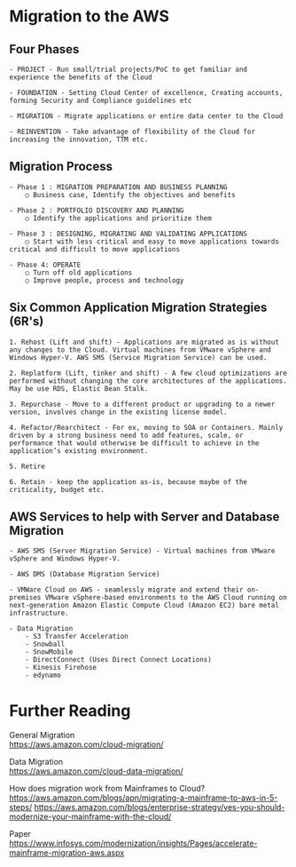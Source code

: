 # Migration to the AWS

## Four Phases

    - PROJECT - Run small/trial projects/PoC to get familiar and experience the benefits of the Cloud
	
	- FOUNDATION - Setting Cloud Center of excellence, Creating accounts, forming Security and Compliance guidelines etc
	
	- MIGRATION - Migrate applications or entire data center to the Cloud
	
	- REINVENTION - Take advantage of flexibility of the Cloud for increasing the innovation, TTM etc.


## Migration Process

	- Phase 1 : MIGRATION PREPARATION AND BUSINESS PLANNING
		○ Business case, Identify the objectives and benefits

	- Phase 2 : PORTFOLIO DISCOVERY AND PLANNING
		○ Identify the applications and prioritize them

	- Phase 3 : DESIGNING, MIGRATING AND VALIDATING APPLICATIONS
		○ Start with less critical and easy to move applications towards critical and difficult to move applications

	- Phase 4: OPERATE
		○ Turn off old applications
		○ Improve people, process and technology

## Six Common Application Migration Strategies (6R's)

	1. Rehost (Lift and shift) - Applications are migrated as is without any changes to the Cloud. Virtual machines from VMware vSphere and Windows Hyper-V. AWS SMS (Service Migration Service) can be used.
	
	2. Replatform (Lift, tinker and shift) - A few cloud optimizations are performed without changing the core architectures of the applications. May be use RDS, Elastic Bean Stalk.
	
	3. Repurchase - Move to a different product or upgrading to a newer version, involves change in the existing license model.
	
	4. Refactor/Rearchitect - For ex, moving to SOA or Containers. Mainly driven by a strong business need to add features, scale, or performance that would otherwise be difficult to achieve in the application’s existing environment.
	
	5. Retire
	
	6. Retain - keep the application as-is, because maybe of the criticality, budget etc.

## AWS Services to help with Server and Database Migration

	- AWS SMS (Server Migration Service) - Virtual machines from VMware vSphere and Windows Hyper-V.
	
	- AWS DMS (Database Migration Service)
	
	- VMWare Cloud on AWS - seamlessly migrate and extend their on-premises VMware vSphere-based environments to the AWS Cloud running on next-generation Amazon Elastic Compute Cloud (Amazon EC2) bare metal infrastructure.

    - Data Migration
        - S3 Transfer Acceleration
        - Snowball
        - SnowMobile
        - DirectConnect (Uses Direct Connect Locations)
        - Kinesis Firehose
        - edynamo

# Further Reading

General Migration\
https://aws.amazon.com/cloud-migration/

Data Migration\
https://aws.amazon.com/cloud-data-migration/

How does migration work from Mainframes to Cloud?\
https://aws.amazon.com/blogs/apn/migrating-a-mainframe-to-aws-in-5-steps/
https://aws.amazon.com/blogs/enterprise-strategy/yes-you-should-modernize-your-mainframe-with-the-cloud/

Paper\
https://www.infosys.com/modernization/insights/Pages/accelerate-mainframe-migration-aws.aspx